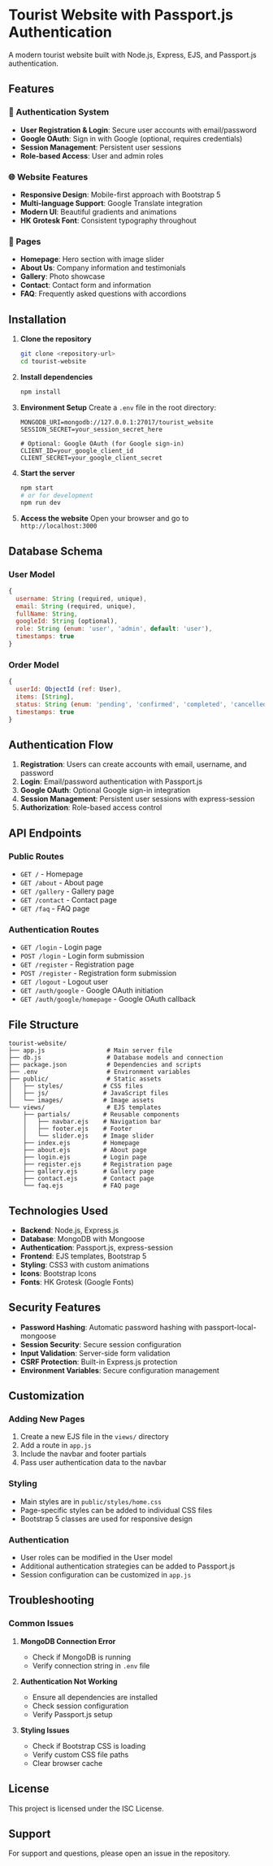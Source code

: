 # Tourist Website with Passport.js Authentication

A modern tourist website built with Node.js, Express, EJS, and Passport.js authentication.

## Features

### 🔐 Authentication System
- **User Registration & Login**: Secure user accounts with email/password
- **Google OAuth**: Sign in with Google (optional, requires credentials)
- **Session Management**: Persistent user sessions
- **Role-based Access**: User and admin roles

### 🌐 Website Features
- **Responsive Design**: Mobile-first approach with Bootstrap 5
- **Multi-language Support**: Google Translate integration
- **Modern UI**: Beautiful gradients and animations
- **HK Grotesk Font**: Consistent typography throughout

### 📱 Pages
- **Homepage**: Hero section with image slider
- **About Us**: Company information and testimonials
- **Gallery**: Photo showcase
- **Contact**: Contact form and information
- **FAQ**: Frequently asked questions with accordions

## Installation

1. **Clone the repository**
   ```bash
   git clone <repository-url>
   cd tourist-website
   ```

2. **Install dependencies**
   ```bash
   npm install
   ```

3. **Environment Setup**
   Create a `.env` file in the root directory:
   ```env
   MONGODB_URI=mongodb://127.0.0.1:27017/tourist_website
   SESSION_SECRET=your_session_secret_here
   
   # Optional: Google OAuth (for Google sign-in)
   CLIENT_ID=your_google_client_id
   CLIENT_SECRET=your_google_client_secret
   ```

4. **Start the server**
   ```bash
   npm start
   # or for development
   npm run dev
   ```

5. **Access the website**
   Open your browser and go to `http://localhost:3000`

## Database Schema

### User Model
```javascript
{
  username: String (required, unique),
  email: String (required, unique),
  fullName: String,
  googleId: String (optional),
  role: String (enum: 'user', 'admin', default: 'user'),
  timestamps: true
}
```

### Order Model
```javascript
{
  userId: ObjectId (ref: User),
  items: [String],
  status: String (enum: 'pending', 'confirmed', 'completed', 'cancelled'),
  timestamps: true
}
```

## Authentication Flow

1. **Registration**: Users can create accounts with email, username, and password
2. **Login**: Email/password authentication with Passport.js
3. **Google OAuth**: Optional Google sign-in integration
4. **Session Management**: Persistent user sessions with express-session
5. **Authorization**: Role-based access control

## API Endpoints

### Public Routes
- `GET /` - Homepage
- `GET /about` - About page
- `GET /gallery` - Gallery page
- `GET /contact` - Contact page
- `GET /faq` - FAQ page

### Authentication Routes
- `GET /login` - Login page
- `POST /login` - Login form submission
- `GET /register` - Registration page
- `POST /register` - Registration form submission
- `GET /logout` - Logout user
- `GET /auth/google` - Google OAuth initiation
- `GET /auth/google/homepage` - Google OAuth callback

## File Structure

```
tourist-website/
├── app.js                 # Main server file
├── db.js                  # Database models and connection
├── package.json           # Dependencies and scripts
├── .env                   # Environment variables
├── public/                # Static assets
│   ├── styles/           # CSS files
│   ├── js/               # JavaScript files
│   └── images/           # Image assets
└── views/                 # EJS templates
    ├── partials/         # Reusable components
    │   ├── navbar.ejs    # Navigation bar
    │   ├── footer.ejs    # Footer
    │   └── slider.ejs    # Image slider
    ├── index.ejs         # Homepage
    ├── about.ejs         # About page
    ├── login.ejs         # Login page
    ├── register.ejs      # Registration page
    ├── gallery.ejs       # Gallery page
    ├── contact.ejs       # Contact page
    └── faq.ejs           # FAQ page
```

## Technologies Used

- **Backend**: Node.js, Express.js
- **Database**: MongoDB with Mongoose
- **Authentication**: Passport.js, express-session
- **Frontend**: EJS templates, Bootstrap 5
- **Styling**: CSS3 with custom animations
- **Icons**: Bootstrap Icons
- **Fonts**: HK Grotesk (Google Fonts)

## Security Features

- **Password Hashing**: Automatic password hashing with passport-local-mongoose
- **Session Security**: Secure session configuration
- **Input Validation**: Server-side form validation
- **CSRF Protection**: Built-in Express.js protection
- **Environment Variables**: Secure configuration management

## Customization

### Adding New Pages
1. Create a new EJS file in the `views/` directory
2. Add a route in `app.js`
3. Include the navbar and footer partials
4. Pass user authentication data to the navbar

### Styling
- Main styles are in `public/styles/home.css`
- Page-specific styles can be added to individual CSS files
- Bootstrap 5 classes are used for responsive design

### Authentication
- User roles can be modified in the User model
- Additional authentication strategies can be added to Passport.js
- Session configuration can be customized in `app.js`

## Troubleshooting

### Common Issues

1. **MongoDB Connection Error**
   - Check if MongoDB is running
   - Verify connection string in `.env` file

2. **Authentication Not Working**
   - Ensure all dependencies are installed
   - Check session configuration
   - Verify Passport.js setup

3. **Styling Issues**
   - Check if Bootstrap CSS is loading
   - Verify custom CSS file paths
   - Clear browser cache

## License

This project is licensed under the ISC License.

## Support

For support and questions, please open an issue in the repository.
